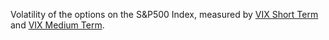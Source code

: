 Volatility of the options on the S&P500 Index, measured by [VIX Short Term](http://www.cboe.com/products/vix-index-volatility/volatility-on-stock-indexes/cboe-short-term-volatility-index-vxst) and [VIX Medium Term](http://www.cboe.com/products/vix-index-volatility/volatility-on-stock-indexes/cboe-mid-term-volatility-index-vxmt).